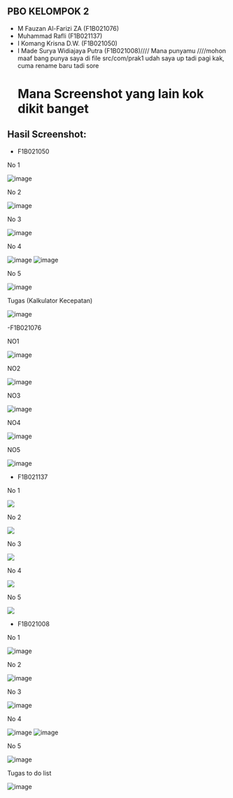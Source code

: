 ## PBO KELOMPOK 2
- M Fauzan Al-Farizi ZA        (F1B021076)
- Muhammad Rafli               (F1B021137)
- I Komang Krisna D.W.         (F1B021050)
- I Made Surya Widiajaya Putra (F1B021008)//// Mana punyamu ////mohon maaf bang punya saya di file src/com/prak1 udah saya up tadi pagi kak, cuma rename baru tadi sore
  <h1>Mana Screenshot yang lain kok dikit banget</h1>
## Hasil Screenshot: 
- F1B021050
  
No 1

![image](https://github.com/dow00n/P1/assets/95511540/0bfb73ec-5034-4618-8fee-0feef551ca8b)

No 2

![image](https://github.com/dow00n/P1/assets/95511540/8ec49f64-ae75-461d-a82d-c92d97392a95)

No 3

![image](https://github.com/dow00n/P1/assets/95511540/8214670f-35ab-46e4-ab1d-257f830571e6)

No 4

![image](https://github.com/dow00n/P1/assets/95511540/505fec4c-c928-44ae-9e3f-ae62d35b7393)
![image](https://github.com/dow00n/P1/assets/95511540/b34821cf-ac14-475b-8e79-4df0bb10cdf6)

No 5

![image](https://github.com/dow00n/P1/assets/95511540/1ed8a998-2eeb-4de6-aa88-0b2331dcabd8)

Tugas (Kalkulator Kecepatan)

![image](https://github.com/dow00n/P1/assets/95511540/43330ff5-ca50-4fc1-911f-ea826420c004)

-F1B021076

NO1

![image](https://github.com/dow00n/P1/assets/148226231/f4a5b505-75fe-4a9d-8a19-20970dc0516d)

NO2

![image](https://github.com/dow00n/P1/assets/148226231/53a0c777-3144-4de0-95b8-f5cee5245799)

NO3

![image](https://github.com/dow00n/P1/assets/148226231/44aa1051-7f44-41d6-9f33-3c0b7030892e)

NO4

![image](https://github.com/dow00n/P1/assets/148226231/633ba330-fc4a-45e9-a316-2620c1f87a1b)

NO5

![image](https://github.com/dow00n/P1/assets/148226231/c6ca400c-b5af-43f2-8d01-59bff546de7c)

- F1B021137

No 1

<image src="https://raw.githubusercontent.com/dow00n/P1/main/assets/P1Nomor1_F1B021137.png">

No 2

<image src="https://raw.githubusercontent.com/dow00n/P1/main/assets/P1Nomor2_F1B021137.png">

No 3

<image src="https://raw.githubusercontent.com/dow00n/P1/main/assets/P1Nomor3_F1B021137.png">

No 4

<image src="https://raw.githubusercontent.com/dow00n/P1/main/assets/P1Nomor4_F1B021137.png">

No 5

<image src="https://raw.githubusercontent.com/dow00n/P1/main/assets/P1Nomor5_F1B021137.png">

- F1B021008

No 1


![image](https://raw.githubusercontent.com/dow00n/P1/main/assets/P1Nomor1_F1B021008.png)


No 2

![image](https://raw.githubusercontent.com/dow00n/P1/main/assets/P1Nomor2_F1B021008.png)


No 3

![image](https://raw.githubusercontent.com/dow00n/P1/main/assets/P1Nomor3_F1B021008.png)

No 4

![image](https://raw.githubusercontent.com/dow00n/P1/main/assets/P1Nomor4.1_F1B021008.png)
![image](https://https://raw.githubusercontent.com/dow00n/P1/main/assets/P1Nomor4.2_F1B021008.png)

No 5

![image](https://raw.githubusercontent.com/dow00n/P1/main/assets/P1Nomor5_F1B021008.png)

Tugas to do list 

![image](https://raw.githubusercontent.com/dow00n/P1/main/assets/P1Tugas_F1B021008.png)
